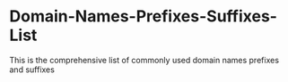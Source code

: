 # Domain-Names-Prefixes-Suffixes-List
This is the comprehensive list of commonly used domain names prefixes and suffixes
